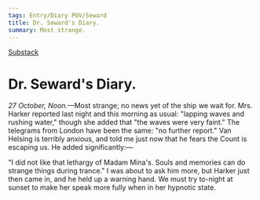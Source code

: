 ```yaml
---
tags: Entry/Diary POV/Seward
title: Dr. Seward's Diary.
summary: Most strange.
---
```


[Substack](https://draculadaily.substack.com/p/dracula-october-27-fd4)

# Dr. Seward's Diary.

_27 October, Noon._—Most strange; no news yet of the ship we wait for. Mrs. Harker reported last night and this morning as usual: "lapping waves and rushing water," though she added that "the waves were very faint." The telegrams from London have been the same: "no further report." Van Helsing is terribly anxious, and told me just now that he fears the Count is escaping us. He added significantly:—

"I did not like that lethargy of Madam Mina's. Souls and memories can do strange things during trance." I was about to ask him more, but Harker just then came in, and he held up a warning hand. We must try to-night at sunset to make her speak more fully when in her hypnotic state.